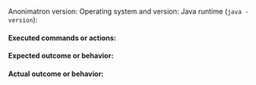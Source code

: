 Anonimatron version:
Operating system and version:
Java runtime (`java -version`):

#### Executed commands or actions:

#### Expected outcome or behavior:

#### Actual outcome or behavior:
